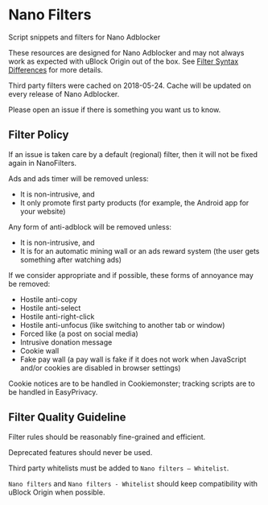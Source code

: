 # Nano Filters

Script snippets and filters for Nano Adblocker

These resources are designed for Nano Adblocker and may not always work as
expected with uBlock Origin out of the box. See
[Filter Syntax Differences](https://github.com/NanoAdblocker/NanoDoc/blob/master/en/FilterSyntax.MD)
for more details.

Third party filters were cached on 2018-05-24. Cache will be updated on every
release of Nano Adblocker.

Please open an issue if there is something you want us to know.

## Filter Policy

If an issue is taken care by a default (regional) filter, then it will not be
fixed again in NanoFilters.

Ads and ads timer will be removed unless:
- It is non-intrusive, and
- It only promote first party products (for example, the Android app for your
  website)

Any form of anti-adblock will be removed unless:
- It is non-intrusive, and
- It is for an automatic mining wall or an ads reward system (the user gets
  something after watching ads)

If we consider appropriate and if possible, these forms of annoyance may be
removed:
- Hostile anti-copy
- Hostile anti-select
- Hostile anti-right-click
- Hostile anti-unfocus (like switching to another tab or window)
- Forced like (a post on social media)
- Intrusive donation message
- Cookie wall
- Fake pay wall (a pay wall is fake if it does not work when JavaScript and/or
  cookies are disabled in browser settings)

Cookie notices are to be handled in Cookiemonster; tracking scripts are to be
handled in EasyPrivacy.

## Filter Quality Guideline

Filter rules should be reasonably fine-grained and efficient.

Deprecated features should never be used.

Third party whitelists must be added to `Nano filters – Whitelist`.

`Nano filters` and `Nano filters - Whitelist` should keep compatibility with
uBlock Origin when possible.
